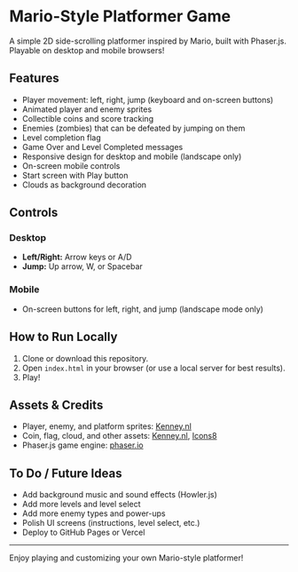 # Mario-Style Platformer Game

A simple 2D side-scrolling platformer inspired by Mario, built with Phaser.js. Playable on desktop and mobile browsers!

## Features
- Player movement: left, right, jump (keyboard and on-screen buttons)
- Animated player and enemy sprites
- Collectible coins and score tracking
- Enemies (zombies) that can be defeated by jumping on them
- Level completion flag
- Game Over and Level Completed messages
- Responsive design for desktop and mobile (landscape only)
- On-screen mobile controls
- Start screen with Play button
- Clouds as background decoration

## Controls
### Desktop
- **Left/Right:** Arrow keys or A/D
- **Jump:** Up arrow, W, or Spacebar

### Mobile
- On-screen buttons for left, right, and jump (landscape mode only)

## How to Run Locally
1. Clone or download this repository.
2. Open `index.html` in your browser (or use a local server for best results).
3. Play!

## Assets & Credits
- Player, enemy, and platform sprites: [Kenney.nl](https://kenney.nl/assets)
- Coin, flag, cloud, and other assets: [Kenney.nl](https://kenney.nl/assets), [Icons8](https://icons8.com)
- Phaser.js game engine: [phaser.io](https://phaser.io/)

## To Do / Future Ideas
- Add background music and sound effects (Howler.js)
- Add more levels and level select
- Add more enemy types and power-ups
- Polish UI screens (instructions, level select, etc.)
- Deploy to GitHub Pages or Vercel

---
Enjoy playing and customizing your own Mario-style platformer! 